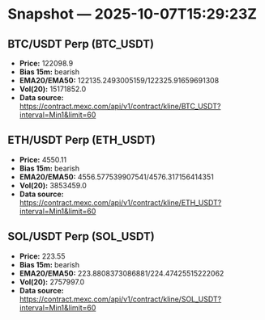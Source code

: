 # Snapshot — 2025-10-07T15:29:23Z

## BTC/USDT Perp (BTC_USDT)
- **Price:** 122098.9
- **Bias 15m:** bearish
- **EMA20/EMA50:** 122135.2493005159/122325.91659691308
- **Vol(20):** 15171852.0
- **Data source:** https://contract.mexc.com/api/v1/contract/kline/BTC_USDT?interval=Min1&limit=60

## ETH/USDT Perp (ETH_USDT)
- **Price:** 4550.11
- **Bias 15m:** bearish
- **EMA20/EMA50:** 4556.577539907541/4576.317156414351
- **Vol(20):** 3853459.0
- **Data source:** https://contract.mexc.com/api/v1/contract/kline/ETH_USDT?interval=Min1&limit=60

## SOL/USDT Perp (SOL_USDT)
- **Price:** 223.55
- **Bias 15m:** bearish
- **EMA20/EMA50:** 223.8808373086881/224.47425515222062
- **Vol(20):** 2757997.0
- **Data source:** https://contract.mexc.com/api/v1/contract/kline/SOL_USDT?interval=Min1&limit=60
